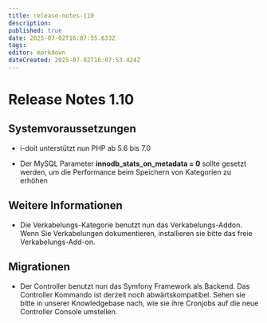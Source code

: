 ```yaml
---
title: release-notes-110
description: 
published: true
date: 2025-07-02T16:07:55.633Z
tags: 
editor: markdown
dateCreated: 2025-07-02T16:07:53.424Z
---
```


# Release Notes 1.10

Systemvoraussetzungen
---------------------

*   i-doit unterstützt nun PHP ab 5.6 bis 7.0

*   Der MySQL Parameter **innodb_stats_on_metadata = 0** sollte gesetzt werden, um die Performance beim Speichern von Kategorien zu erhöhen

Weitere Informationen
---------------------

*   Die Verkabelungs-Kategorie benutzt nun das Verkabelungs-Addon. Wenn Sie Verkabelungen dokumentieren, installieren sie bitte das freie Verkabelungs-Add-on.

Migrationen
-----------

*   Der Controller benutzt nun das Symfony Framework als Backend. Das Controller Kommando ist derzeit noch abwärtskompatibel. Sehen sie bitte in unserer Knowledgebase nach, wie sie ihre Cronjobs auf die neue Controller Console umstellen.
